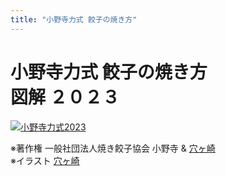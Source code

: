 ```yaml
---
title: "小野寺力式 餃子の焼き方"
---
```


# 小野寺力式 餃子の焼き方<br />図解 ２０２３

<a href="/how/onodera2023.pdf" download target="_blank">![小野寺力式2023](/how/onodera2023.jpg)</a>

※著作権 一般社団法人焼き餃子協会 小野寺 &amp; [穴ヶ崎](https://linktr.ee/anaskull_01)  
※イラスト [穴ヶ崎](https://linktr.ee/anaskull_01)
